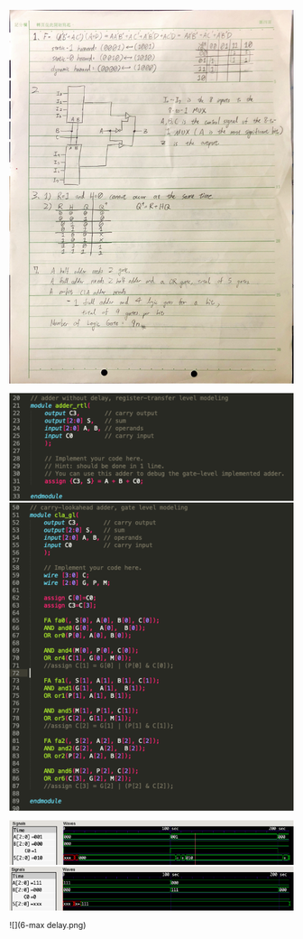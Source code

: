 ![](1,2,3,7.JPG)

![](4-adder_rtl.png)
![](4-cla_gl.png)

![](5-waveform1.png)
![](5-waveform2.png)

![](6-max delay.png)
